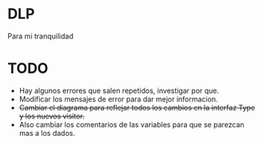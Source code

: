 # DLP
Para mi tranquilidad

# TODO
- Hay algunos errores que salen repetidos, investigar por que.
- Modificar los mensajes de error para dar mejor informacion.
- ~~Cambiar el diagrama para reflejar todos los cambios en la interfaz Type y los nuevos visitor.~~
- Also cambiar los comentarios de las variables para que se parezcan mas a los dados.
